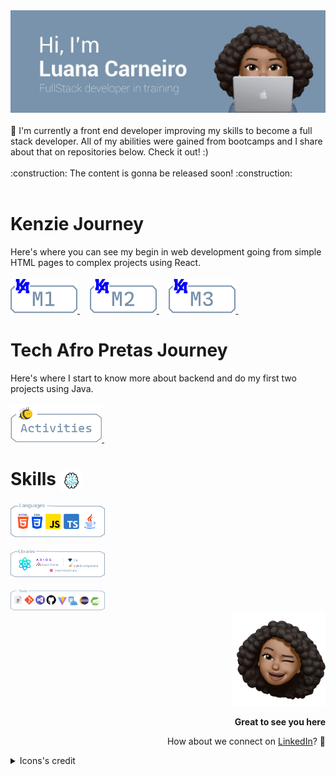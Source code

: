 <picture>
 <img src="https://raw.githubusercontent.com/Luhmaria/Luhmaria/main/header-gif-updated.gif">
</picture>
<br></br>
🚀 I'm currently a front end developer improving my skills to become a full stack developer. All of my abilities were gained from bootcamps and I share about that on repositories below. Check it out! :) 
<br></br>
:construction: The content is gonna be released soon! :construction:
<br></br>
<h1>Kenzie Journey</h1>
Here's where you can see my begin in web development going from simple HTML pages to complex projects using React.
<br></br>
<a href="https://github.com/Luhmaria/Kenzie_M1"> <img src="https://raw.githubusercontent.com/Luhmaria/Luhmaria/main/M1_button.png"> </a> &nbsp; &nbsp;
<a href="https://github.com/Luhmaria/Kenzie_M2"> <img src="https://raw.githubusercontent.com/Luhmaria/Luhmaria/main/M2_button.png"> </a> &nbsp; &nbsp;
<a href="https://github.com/Luhmaria/Kenzie_M3"> <img src="https://raw.githubusercontent.com/Luhmaria/Luhmaria/main/M3_button.png"> </a> &nbsp; &nbsp;
<h1>Tech Afro Pretas Journey</h1>
Here's where I start to know more about backend and do my first two projects using Java.
<br></br>
<a href="https://github.com/Luhmaria/TechAfroPretas"> <img src="https://raw.githubusercontent.com/Luhmaria/Luhmaria/main/techafropretas.png" style="height: 60px;"> </a> &nbsp; &nbsp;
<h1> Skills <picture> <img align="center" height="35" src="https://raw.githubusercontent.com/Luhmaria/Luhmaria/main/brain-unscreen.gif"></picture> </h1>
<picture>
 <img src="https://raw.githubusercontent.com/Luhmaria/Luhmaria/main/languages.png" style="width: 30%;">
</picture>
<br></br>
<picture>
 <img src="https://raw.githubusercontent.com/Luhmaria/Luhmaria/main/libs.png" style="width: 30%;">
</picture>
<br></br>
<picture>
 <img src="https://raw.githubusercontent.com/Luhmaria/Luhmaria/main/tools.png" style="width: 30%;">
</picture>
<!-
![Anurag's GitHub stats](https://github-readme-stats.vercel.app/api?username=Luhmaria&show_icons=true&theme=transparent)
[![Top Langs](https://github-readme-stats.vercel.app/api/top-langs/?username=Luhmaria&theme=transparent)](https://github.com/anuraghazra/github-readme-stats)
-->
<div align="right" >
 <picture>
  <img width="150" height="150" src="https://raw.githubusercontent.com/Luhmaria/Luhmaria/main/memoji.png">
 </picture>
 <p><strong>Great to see you here</strong></p>
 <p>How about we connect on <a align="center" href="https://www.linkedin.com/in/luanamariacarneiro/">LinkedIn</a>? 💙 </p>
</div>
<details>
  <summary>Icons's credit</summary>
 <a  href="https://www.flaticon.com/free-icons/visual-studio" title="visual studio icons">Visual studio icons created by Freepik - Flaticon</a>
 <br/>
 <a  href="https://www.flaticon.com/free-icons/figma" title="figma icons">Figma icons created by pancaza - Flaticon</a>
 <br/>
 <a  href="https://www.flaticon.com/free-animated-icons/brain" title="brain animated icons">Brain animated icons created by Freepik - Flaticon</a>
 <br/>
 <a href="https://www.flaticon.com/free-icons/coding" title="coding icons">Coding icons created by Freepik - Flaticon</a>
 <br/>
<a href="https:///www.flaticon.com/free-icons/space-shuttle" title="space shuttle icons">Space shuttle icons created by ultimatearm - Flaticon</a>
 <br/>
<a href="https://www.flaticon.com/free-icons/code" title="code icons">Code icons created by Paul J. - Flaticon</a>
 <br/>
<a href="https://www.flaticon.com/free-icons/bee" title="bee icons">Bee icons created by Freepik - Flaticon</a>
 <br/>
<a href="https://www.flaticon.com/free-icons/typescript" title="typescript icons">Typescript icons created by Freepik - Flaticon</a>
 <br/>
<a href="https://www.flaticon.com/free-icons/react" title="react icons">React icons created by Kiranshastry - Flaticon</a>
 <br/>
<a href="https://www.flaticon.com/br/icones-gratis/java" title="java ícones">Java ícones criados por Freepik - Flaticon</a>
 <br/>
<a href="https://www.flaticon.com/free-icons/sql" title="sql icons">Sql icons created by phatplus - Flaticon</a>
 <br/>
</details>

